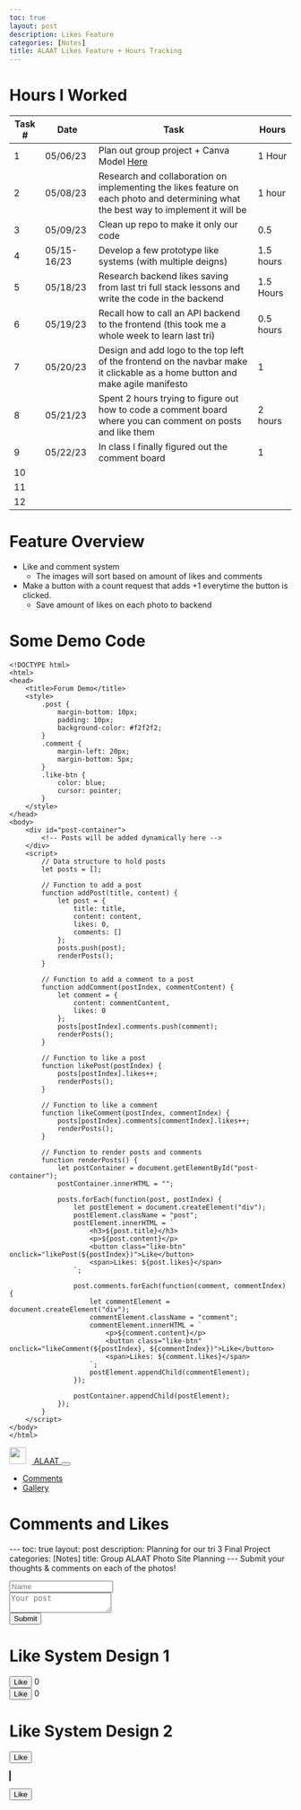 ```yaml
---
toc: true
layout: post
description: Likes Feature 
categories: [Notes]
title: ALAAT Likes Feature + Hours Tracking
---
```


# Hours I Worked

|Task #|Date|Task|Hours|
|-|-|-|-|
|1|05/06/23|Plan out group project + Canva Model [Here](https://liavb2.github.io/ominicient-lavebear/notes/2023/05/12/ALAAT-Planning.html)|1 Hour|
|2|05/08/23|Research and collaboration on implementing the likes feature on each photo and determining what the best way to implement it will be|1 hour|
|3|05/09/23|Clean up repo to make it only our code|0.5|
|4|05/15-16/23|Develop a few prototype like systems (with multiple deigns)|1.5 hours|
|5|05/18/23|Research backend likes saving from last tri full stack lessons and write the code in the backend|1.5 Hours|
|6|05/19/23|Recall how to call an API backend to the frontend (this took me a whole week to learn last tri)|0.5 hours|
|7|05/20/23|Design and add logo to the top left of the frontend on the navbar make it clickable as a home button and make agile manifesto|1|
|8|05/21/23|Spent 2 hours trying to figure out how to code a comment board where you can comment on posts and like them|2 hours|
|9|05/22/23|In class I finally figured out the comment board|1|
|10|||
|11|||
|12|||

# Feature Overview
- Like and comment system
    - The images will sort based on amount of likes and comments
- Make a button with a count request that adds +1 everytime the button is clicked.
    - Save amount of likes on each photo to backend 



# Some Demo Code

``` 
<!DOCTYPE html>
<html>
<head>
    <title>Forum Demo</title>
    <style>
        .post {
            margin-bottom: 10px;
            padding: 10px;
            background-color: #f2f2f2;
        }
        .comment {
            margin-left: 20px;
            margin-bottom: 5px;
        }
        .like-btn {
            color: blue;
            cursor: pointer;
        }
    </style>
</head>
<body>
    <div id="post-container">
        <!-- Posts will be added dynamically here -->
    </div>
    <script>
        // Data structure to hold posts
        let posts = [];

        // Function to add a post
        function addPost(title, content) {
            let post = {
                title: title,
                content: content,
                likes: 0,
                comments: []
            };
            posts.push(post);
            renderPosts();
        }

        // Function to add a comment to a post
        function addComment(postIndex, commentContent) {
            let comment = {
                content: commentContent,
                likes: 0
            };
            posts[postIndex].comments.push(comment);
            renderPosts();
        }

        // Function to like a post
        function likePost(postIndex) {
            posts[postIndex].likes++;
            renderPosts();
        }

        // Function to like a comment
        function likeComment(postIndex, commentIndex) {
            posts[postIndex].comments[commentIndex].likes++;
            renderPosts();
        }

        // Function to render posts and comments
        function renderPosts() {
            let postContainer = document.getElementById("post-container");
            postContainer.innerHTML = "";

            posts.forEach(function(post, postIndex) {
                let postElement = document.createElement("div");
                postElement.className = "post";
                postElement.innerHTML = `
                    <h3>${post.title}</h3>
                    <p>${post.content}</p>
                    <button class="like-btn" onclick="likePost(${postIndex})">Like</button>
                    <span>Likes: ${post.likes}</span>
                `;

                post.comments.forEach(function(comment, commentIndex) {
                    let commentElement = document.createElement("div");
                    commentElement.className = "comment";
                    commentElement.innerHTML = `
                        <p>${comment.content}</p>
                        <button class="like-btn" onclick="likeComment(${postIndex}, ${commentIndex})">Like</button>
                        <span>Likes: ${comment.likes}</span>
                    `;
                    postElement.appendChild(commentElement);
                });

                postContainer.appendChild(postElement);
            });
        }
    </script>
</body>
</html>
```

<!DOCTYPE html>
<html lang="en">
    <head>
        <!-- imports bootstrap styling library -->
        <meta charset="UTF-8" />
        <meta http-equiv="X-UA-Compatible" content="IE=edge" />
        <meta name="viewport" content="width=device-width, initial-scale=1.0" />
        <title>Alaat Gallery Talk</title>
         <!-- CSS only -->
        <link
            href="https://cdn.jsdelivr.net/npm/bootstrap@5.2.2/dist/css/bootstrap.min.css"
            rel="stylesheet"
            integrity="sha384-Zenh87qX5JnK2Jl0vWa8Ck2rdkQ2Bzep5IDxbcnCeuOxjzrPF/et3URy9Bv1WTRi"
            crossorigin="anonymous"
        />
        <link
            rel="stylesheet"
            href="https://cdn.jsdelivr.net/npm/bootstrap-icons@1.9.1/font/bootstrap-icons.css"
        />
    </head>
    <body>
        <nav class="navbar navbar-expand-lg navbar-light bg-light">
            <div class="container">
                <a class="navbar-brand" href="/striver-frontend/index.html">
                    <img
                        src="/striver-frontend/assets/icon.png"
                        width="30"
                        height="30"
                        class="d-inline-block align-top rounded"
                        style="margin-right: 10px"
                        alt=""
                    />
                    ALAAT
                </a>
                <button
                    class="navbar-toggler"
                    type="button"
                    data-toggle="collapse"
                    data-target="#navbarSupportedContent"
                    aria-controls="navbarSupportedContent"
                    aria-expanded="false"
                    aria-label="Toggle navigation"
                >
                    <span class="navbar-toggler-icon"></span>
                </button>
                <div
                    class="collapse navbar-collapse"
                    id="navbarSupportedContent"
                >
                    <ul class="navbar-nav mr-auto">
                        <li class="nav-item active">
                            <a
                                class="nav-link"
                                href="/striver-frontend/index.html"
                            >
                                Comments
                            </a>
                        </li>
                        <li class="nav-item">
                            <a class="nav-link" href="#"> Gallery </a>
                        </li>
                    </ul>
                </div>
            </div>
        </nav>
        <div class="container mt-3">
            <h1>Comments and Likes</h1>
            <p class="text-muted">---
toc: true
layout: post
description: Planning for our tri 3 Final Project
categories: [Notes]
title: Group ALAAT Photo Site Planning
---
                Submit your thoughts & comments on each of the photos!
            </p>
            <div class="mb-3">
                <!-- name input -->
                <input
                    type="text"
                    id="commentName"
                    placeholder="Name"
                    class="form-control"
                />
            </div>
            <div class="mb-3">
                <!-- comment textarea (large text box) -->
                <textarea
                    class="form-control"
                    placeholder="Your post"
                    id="commentText"
                ></textarea>
            </div>
            <div class="mb-3">
                <!-- submit button runs submit comment function -->
                <button onclick="submitPost()" class="btn btn-primary">
                    Submit
                </button>
            </div>
            <div id="postList"></div>
        </div>
        <script src="/striver-frontend/scripts/forum.js"></script>
    </body>
</html>


<html>
<head>
  <title>Like System Design 1</title>
  <script src="https://ajax.googleapis.com/ajax/libs/jquery/3.6.0/jquery.min.js"></script>
</head>
<body>
  <h1>Like System Design 1</h1>

  <div>
    <button id="object1" class="like-button">Like</button>
    <span id="object1-count">0</span>
  </div>

  <div>
    <button id="object2" class="like-button">Like</button>
    <span id="object2-count">0</span>
  </div>

  <!-- Add more objects as needed -->

  <script>
    $(document).ready(function() {
      $('.like-button').click(function() {
        var objectId = $(this).attr('id');
        incrementLikeCount(objectId);
      });

      function incrementLikeCount(objectId) {
        var countElement = $('#' + objectId + '-count');
        var count = parseInt(countElement.text());
        count++;
        countElement.text(count);
        // Send an AJAX request to update the backend with the new like count
        $.ajax({
          url: 'backend.php',
          type: 'POST',
          data: { objectId: objectId, count: count },
          success: function(response) {
            console.log(response);
          },
          error: function(xhr, status, error) {
            console.error(error);
          }
        });
      }
    });
  </script>
</body>
</html>

<html>
<head>
  <title>Like System Design 2</title>
</head>

<body>
  <h1>Like System Design 2</h1>

  <button id="likeButton" onclick="incrementLikeCount()">Like</button>

  <script>
    var likeCount = 0;

    function incrementLikeCount() {
      likeCount++;
      document.getElementById('likeButton').innerHTML = 'Like (' + likeCount + ')';
    }
  </script>
</body>
</html>

<html>
  <head>
    <title>Sprite Animation</title>
    <style>
      canvas {
        border: 1px solid black;
      }
    </style>
  </head>
  <body>
    <canvas id="canvas" width="800" height="600"></canvas>
    <script>
      // Get the canvas element
      const canvas = document.getElementById("canvas");
      const context = canvas.getContext("2d");
      // Load the sprite image
      const spriteImage = new Image();
      spriteImage.src = "sprite.png";
      // Set the initial position and speed of the sprite
      let spriteX = 100;
      let spriteY = 100;
      const spriteSpeed = 5;
      // Set the animation frames
      const frames = [];
      const frameWidth = 64;
      const frameHeight = 64;
      for (let i = 0; i < 6; i++) {
        const frame = {
          image: spriteImage,
          sx: i * frameWidth,
          sy: 0,
          sw: frameWidth,
          sh: frameHeight,
        };
        frames.push(frame);
      }
      // Set the initial frame index and animation delay
      let currentFrame = 0;
      const animationDelay = 10; // Lower value means faster animation
      // Function to update the animation frame
      function updateFrame() {
        currentFrame = (currentFrame + 1) % frames.length;
      }
      // Function to draw the sprite
      function drawSprite() {
        const frame = frames[currentFrame];
        context.drawImage(
          frame.image,
          frame.sx,
          frame.sy,
          frame.sw,
          frame.sh,
          spriteX,
          spriteY,
          frame.sw,
          frame.sh
        );
      }
      // Function to handle keyboard input
      function handleInput() {
        window.addEventListener("keydown", (event) => {
          switch (event.key) {
            case "ArrowLeft":
              spriteX -= spriteSpeed;
              break;
            case "ArrowRight":
              spriteX += spriteSpeed;
              break;
            case "ArrowUp":
              spriteY -= spriteSpeed;
              break;
            case "ArrowDown":
              spriteY += spriteSpeed;
              break;
          }
        });
      }
      // Game loop
      function gameLoop() {
        // Clear the canvas
        context.clearRect(0, 0, canvas.width, canvas.height);
        // Update the animation frame
        if (Date.now() % animationDelay === 0) {
          updateFrame();
        }
        // Draw the sprite
        drawSprite();
        // Request the next frame
        requestAnimationFrame(gameLoop);
      }
      // Start the game loop
      handleInput();
      gameLoop();
    </script>
  </body>
</html>

<!-- HTML button element -->
<button id="likeButton">Like</button>

<script>
  // JavaScript code
  const likeButton = document.getElementById('likeButton');

  likeButton.addEventListener('click', async () => {
    try {
      // Send an HTTP PATCH request to update the likes count
      const response = await fetch('http://127.0.0.1:8086/api/images/', {
        method: 'PATCH',
        headers: {
          'Content-Type': 'application/json',
        },
        body: JSON.stringify({ increment: 1 }), // Increment likes by 1
      });

      if (response.ok) {
        // Success
        const updatedData = await response.json();
        console.log('Likes count updated:', updatedData.likes);
      } else {
        // Error
        console.error('Failed to update likes count:', response.status);
      }
    } catch (error) {
      console.error('An error occurred:', error);
    }
  });
</script>


